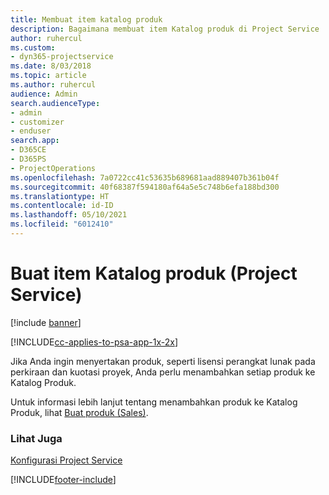 ```yaml
---
title: Membuat item katalog produk
description: Bagaimana membuat item Katalog produk di Project Service
author: ruhercul
ms.custom:
- dyn365-projectservice
ms.date: 8/03/2018
ms.topic: article
ms.author: ruhercul
audience: Admin
search.audienceType:
- admin
- customizer
- enduser
search.app:
- D365CE
- D365PS
- ProjectOperations
ms.openlocfilehash: 7a0722cc41c53635b689681aad889407b361b04f
ms.sourcegitcommit: 40f68387f594180af64a5e5c748b6efa188bd300
ms.translationtype: HT
ms.contentlocale: id-ID
ms.lasthandoff: 05/10/2021
ms.locfileid: "6012410"
---
```

# <a name="create-product-catalog-items-project-service"></a>Buat item Katalog produk (Project Service)

[!include [banner](../includes/psa-now-project-operations.md)]

[!INCLUDE[cc-applies-to-psa-app-1x-2x](../includes/cc-applies-to-psa-app-1x-2x.md)]

Jika Anda ingin menyertakan produk, seperti lisensi perangkat lunak pada perkiraan dan kuotasi proyek, Anda perlu menambahkan setiap produk ke Katalog Produk.  
  
 Untuk informasi lebih lanjut tentang menambahkan produk ke Katalog Produk, lihat [Buat produk (Sales)](/dynamics365/sales-enterprise/create-product-sales).  
  
### <a name="see-also"></a>Lihat Juga  
 [Konfigurasi Project Service](../psa/configure.md)


[!INCLUDE[footer-include](../includes/footer-banner.md)]